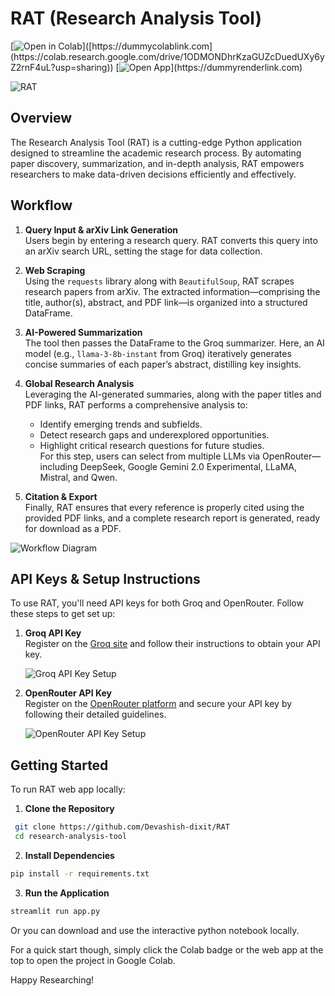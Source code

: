 # RAT (Research Analysis Tool)

[![Open in Colab]([https://dummycolablink.com](https://colab.research.google.com/drive/1ODMONDhrKzaGUZcDuedUXy6yZ2rnF4uL?usp=sharing))]([https://dummycolablink.com](https://colab.research.google.com/drive/1ODMONDhrKzaGUZcDuedUXy6yZ2rnF4uL?usp=sharing)) [![Open App]([https://dummyrenderlink.com](https://rat-r0u0.onrender.com))](https://dummyrenderlink.com)

![RAT](https://dummyimage.com/RAT_tiltle)

## Overview
The Research Analysis Tool (RAT) is a cutting-edge Python application designed to streamline the academic research process. By automating paper discovery, summarization, and in-depth analysis, RAT empowers researchers to make data-driven decisions efficiently and effectively.

## Workflow

1. **Query Input & arXiv Link Generation**  
   Users begin by entering a research query. RAT converts this query into an arXiv search URL, setting the stage for data collection.

2. **Web Scraping**  
   Using the `requests` library along with `BeautifulSoup`, RAT scrapes research papers from arXiv. The extracted information—comprising the title, author(s), abstract, and PDF link—is organized into a structured DataFrame.

3. **AI-Powered Summarization**  
   The tool then passes the DataFrame to the Groq summarizer. Here, an AI model (e.g., `llama-3-8b-instant` from Groq) iteratively generates concise summaries of each paper’s abstract, distilling key insights.

4. **Global Research Analysis**  
   Leveraging the AI-generated summaries, along with the paper titles and PDF links, RAT performs a comprehensive analysis to:
   - Identify emerging trends and subfields.
   - Detect research gaps and underexplored opportunities.
   - Highlight critical research questions for future studies.  
   For this step, users can select from multiple LLMs via OpenRouter—including DeepSeek, Google Gemini 2.0 Experimental, LLaMA, Mistral, and Qwen.

5. **Citation & Export**  
   Finally, RAT ensures that every reference is properly cited using the provided PDF links, and a complete research report is generated, ready for download as a PDF.

<!-- Placeholder for workflow visualization image -->
![Workflow Diagram](https://dummyimage.com/workflow)

## API Keys & Setup Instructions

To use RAT, you'll need API keys for both Groq and OpenRouter. Follow these steps to get set up:

1. **Groq API Key**  
   Register on the [Groq site](https://console.groq.com/) and follow their instructions to obtain your API key.  
   <!-- Placeholder for Groq API key setup image -->
   ![Groq API Key Setup](https://dummyimage.com/groq-api)

2. **OpenRouter API Key**  
   Register on the [OpenRouter platform](https://openrouter.ai/) and secure your API key by following their detailed guidelines.  
   <!-- Placeholder for OpenRouter API key setup image -->
   ![OpenRouter API Key Setup](https://dummyimage.com/openrouter-api)

## Getting Started

To run RAT web app locally:

1. **Clone the Repository**
  ```bash
   git clone https://github.com/Devashish-dixit/RAT
   cd research-analysis-tool
```
2. **Install Dependencies**

```bash
pip install -r requirements.txt
```
3. **Run the Application**

```bash
streamlit run app.py

```
Or you can download and use the interactive python notebook locally.

For a quick start though, simply click the Colab badge or the web app at the top to open the project in Google Colab.

Happy Researching!
